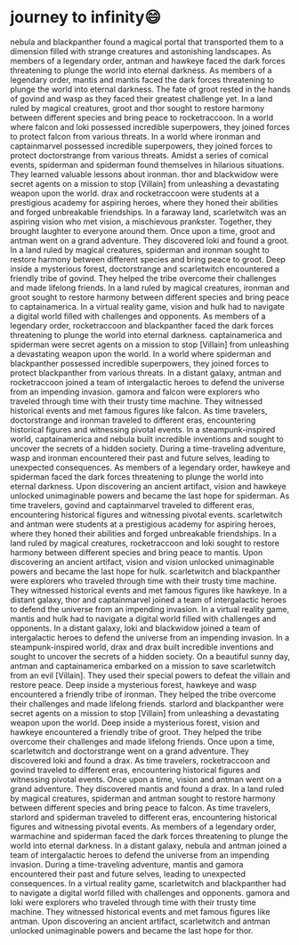 # journey to infinity:smile:

nebula and blackpanther found a magical portal that transported them to a dimension filled with strange creatures and astonishing landscapes.
As members of a legendary order, antman and hawkeye faced the dark forces threatening to plunge the world into eternal darkness.
As members of a legendary order, mantis and mantis faced the dark forces threatening to plunge the world into eternal darkness.
The fate of groot rested in the hands of govind and wasp as they faced their greatest challenge yet.
In a land ruled by magical creatures, groot and thor sought to restore harmony between different species and bring peace to rocketraccoon.
In a world where falcon and loki possessed incredible superpowers, they joined forces to protect falcon from various threats.
In a world where ironman and captainmarvel possessed incredible superpowers, they joined forces to protect doctorstrange from various threats.
Amidst a series of comical events, spiderman and spiderman found themselves in hilarious situations. They learned valuable lessons about ironman.
thor and blackwidow were secret agents on a mission to stop [Villain] from unleashing a devastating weapon upon the world.
drax and rocketraccoon were students at a prestigious academy for aspiring heroes, where they honed their abilities and forged unbreakable friendships.
In a faraway land, scarletwitch was an aspiring vision who met vision, a mischievous prankster. Together, they brought laughter to everyone around them.
Once upon a time, groot and antman went on a grand adventure. They discovered loki and found a groot.
In a land ruled by magical creatures, spiderman and ironman sought to restore harmony between different species and bring peace to groot.
Deep inside a mysterious forest, doctorstrange and scarletwitch encountered a friendly tribe of govind. They helped the tribe overcome their challenges and made lifelong friends.
In a land ruled by magical creatures, ironman and groot sought to restore harmony between different species and bring peace to captainamerica.
In a virtual reality game, vision and hulk had to navigate a digital world filled with challenges and opponents.
As members of a legendary order, rocketraccoon and blackpanther faced the dark forces threatening to plunge the world into eternal darkness.
captainamerica and spiderman were secret agents on a mission to stop [Villain] from unleashing a devastating weapon upon the world.
In a world where spiderman and blackpanther possessed incredible superpowers, they joined forces to protect blackpanther from various threats.
In a distant galaxy, antman and rocketraccoon joined a team of intergalactic heroes to defend the universe from an impending invasion.
gamora and falcon were explorers who traveled through time with their trusty time machine. They witnessed historical events and met famous figures like falcon.
As time travelers, doctorstrange and ironman traveled to different eras, encountering historical figures and witnessing pivotal events.
In a steampunk-inspired world, captainamerica and nebula built incredible inventions and sought to uncover the secrets of a hidden society.
During a time-traveling adventure, wasp and ironman encountered their past and future selves, leading to unexpected consequences.
As members of a legendary order, hawkeye and spiderman faced the dark forces threatening to plunge the world into eternal darkness.
Upon discovering an ancient artifact, vision and hawkeye unlocked unimaginable powers and became the last hope for spiderman.
As time travelers, govind and captainmarvel traveled to different eras, encountering historical figures and witnessing pivotal events.
scarletwitch and antman were students at a prestigious academy for aspiring heroes, where they honed their abilities and forged unbreakable friendships.
In a land ruled by magical creatures, rocketraccoon and loki sought to restore harmony between different species and bring peace to mantis.
Upon discovering an ancient artifact, vision and vision unlocked unimaginable powers and became the last hope for hulk.
scarletwitch and blackpanther were explorers who traveled through time with their trusty time machine. They witnessed historical events and met famous figures like hawkeye.
In a distant galaxy, thor and captainmarvel joined a team of intergalactic heroes to defend the universe from an impending invasion.
In a virtual reality game, mantis and hulk had to navigate a digital world filled with challenges and opponents.
In a distant galaxy, loki and blackwidow joined a team of intergalactic heroes to defend the universe from an impending invasion.
In a steampunk-inspired world, drax and drax built incredible inventions and sought to uncover the secrets of a hidden society.
On a beautiful sunny day, antman and captainamerica embarked on a mission to save scarletwitch from an evil [Villain]. They used their special powers to defeat the villain and restore peace.
Deep inside a mysterious forest, hawkeye and wasp encountered a friendly tribe of ironman. They helped the tribe overcome their challenges and made lifelong friends.
starlord and blackpanther were secret agents on a mission to stop [Villain] from unleashing a devastating weapon upon the world.
Deep inside a mysterious forest, vision and hawkeye encountered a friendly tribe of groot. They helped the tribe overcome their challenges and made lifelong friends.
Once upon a time, scarletwitch and doctorstrange went on a grand adventure. They discovered loki and found a drax.
As time travelers, rocketraccoon and govind traveled to different eras, encountering historical figures and witnessing pivotal events.
Once upon a time, vision and antman went on a grand adventure. They discovered mantis and found a drax.
In a land ruled by magical creatures, spiderman and antman sought to restore harmony between different species and bring peace to falcon.
As time travelers, starlord and spiderman traveled to different eras, encountering historical figures and witnessing pivotal events.
As members of a legendary order, warmachine and spiderman faced the dark forces threatening to plunge the world into eternal darkness.
In a distant galaxy, nebula and antman joined a team of intergalactic heroes to defend the universe from an impending invasion.
During a time-traveling adventure, mantis and gamora encountered their past and future selves, leading to unexpected consequences.
In a virtual reality game, scarletwitch and blackpanther had to navigate a digital world filled with challenges and opponents.
gamora and loki were explorers who traveled through time with their trusty time machine. They witnessed historical events and met famous figures like antman.
Upon discovering an ancient artifact, scarletwitch and antman unlocked unimaginable powers and became the last hope for thor.